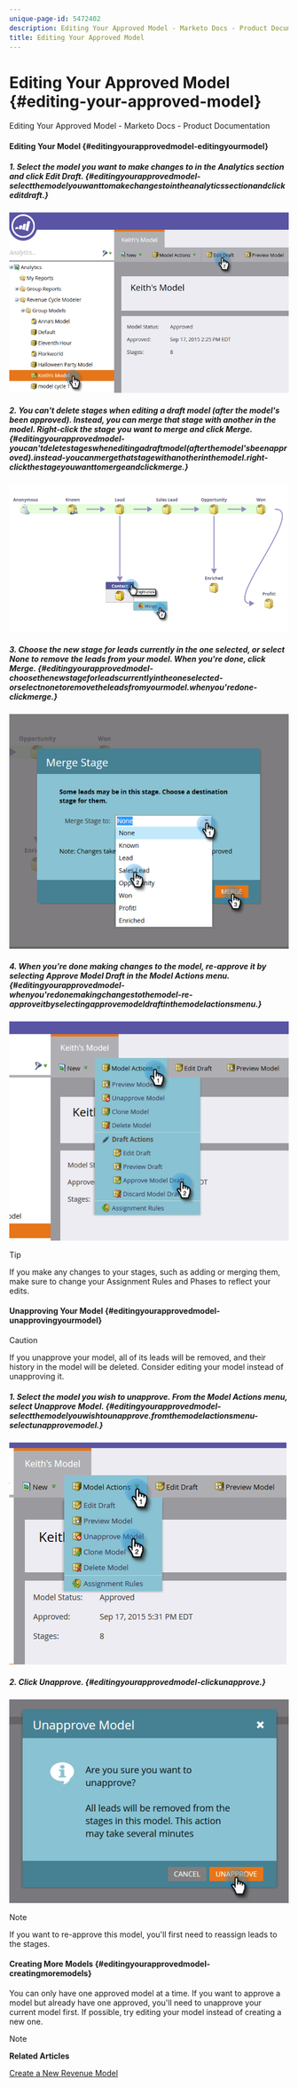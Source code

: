 ```yaml
---
unique-page-id: 5472402
description: Editing Your Approved Model - Marketo Docs - Product Documentation
title: Editing Your Approved Model
---
```


# Editing Your Approved Model {#editing-your-approved-model}

Editing Your Approved Model - Marketo Docs - Product Documentation

#### Editing Your Model {#editingyourapprovedmodel-editingyourmodel}

##### 1. Select the model you want to make changes to in the Analytics section and click Edit Draft.  {#editingyourapprovedmodel-selectthemodelyouwanttomakechangestointheanalyticssectionandclickeditdraft.}

![](assets/one.png)

##### 2. You can't delete stages when editing a draft model (after the model's been approved). Instead, you can merge that stage with another in the model. Right-click the stage you want to merge and click Merge. {#editingyourapprovedmodel-youcan'tdeletestageswheneditingadraftmodel(afterthemodel'sbeenapproved).instead-youcanmergethatstagewithanotherinthemodel.right-clickthestageyouwanttomergeandclickmerge.}

![](assets/two.png)

##### 3. Choose the new stage for leads currently in the one selected, or select None to remove the leads from your model. When you're done, click Merge. {#editingyourapprovedmodel-choosethenewstageforleadscurrentlyintheoneselected-orselectnonetoremovetheleadsfromyourmodel.whenyou'redone-clickmerge.}

![](assets/three.png)

##### 4. When you're done making changes to the model, re-approve it by selecting Approve Model Draft in the Model Actions menu. {#editingyourapprovedmodel-whenyou'redonemakingchangestothemodel-re-approveitbyselectingapprovemodeldraftinthemodelactionsmenu.}

![](assets/four.png)

>[!TIP]
>
>If you make any changes to your stages, such as adding or merging them, make sure to change your Assignment Rules and Phases to reflect your edits.

#### Unapproving Your Model {#editingyourapprovedmodel-unapprovingyourmodel}

>[!CAUTION]
>
>If you unapprove your model, all of its leads will be removed, and their history in the model will be deleted. Consider editing your model instead of unapproving it.

##### 1. Select the model you wish to unapprove. From the Model Actions menu, select Unapprove Model. {#editingyourapprovedmodel-selectthemodelyouwishtounapprove.fromthemodelactionsmenu-selectunapprovemodel.}

![](assets/five.png)

##### 2. Click Unapprove. {#editingyourapprovedmodel-clickunapprove.}

![](assets/six.png)

>[!NOTE]
>
>If you want to re-approve this model, you'll first need to reassign leads to the stages.

#### Creating More Models {#editingyourapprovedmodel-creatingmoremodels}

You can only have one approved model at a time. If you want to approve a model but already have one approved, you'll need to unapprove your current model first. If possible, try editing your model instead of creating a new one.

>[!NOTE]
>
>**Related Articles**
>
>[Create a New Revenue Model](../../../../../../../welcome-to-marketo-docs/product-docs/reporting/revenue-cycle-analytics/revenue-cycle-models/create-a-new-revenue-model.md)

